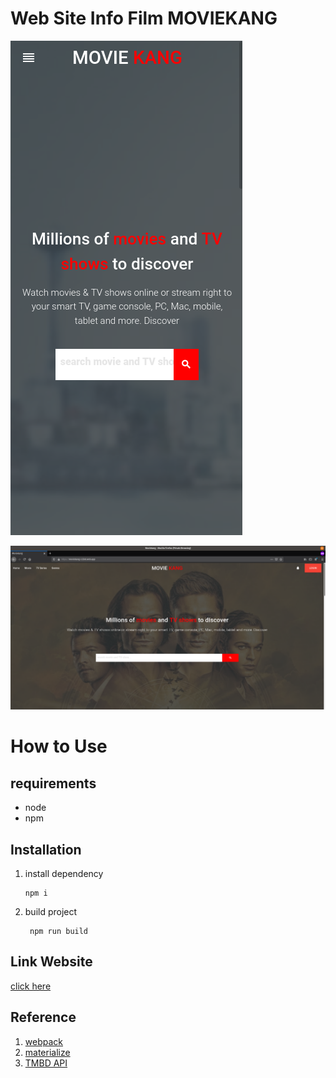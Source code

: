 # Web Site Info Film MOVIEKANG

![](./img/homePage-mobile.png?raw=true "Home Page Mobile")

![](./img/homePage-PC.png?raw=true "Home Page PC")

# How to Use
## requirements

* node
* npm

## Installation
1. install dependency
   ``` 
   npm i 
   ```
2. build project
   ```
    npm run build
   ```

## Link Website
[click here](https://moviekang-c320d.web.app/)


## Reference
1.  [webpack](https://webpack.js.org/)
2.  [materialize](https://materializecss.com/)
3.  [TMBD API](https://materializecss.com/)

